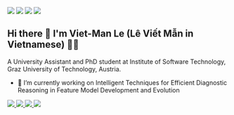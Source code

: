 ![](https://img.shields.io/badge/-MacOS-informational?style&logo=Apple&logoColor=white)
![](https://img.shields.io/badge/-IntelliJ_IDEA-informational?style&logo=intellij-idea&logoColor=white&color=brightgreen)
![](https://img.shields.io/badge/-Java-important?style&logo=Java&logoColor=white)
![](https://img.shields.io/badge/Python-3776AB?style&logo=Python&logoColor=white)

## Hi there 👋 I'm Viet-Man Le (Lê Viết Mẫn in Vietnamese) 👨‍💻

A University Assistant and PhD student at Institute of Software Technology, Graz University of Technology, Austria.
- 🔭 I’m currently working on Intelligent Techniques for Efficient Diagnostic Reasoning in Feature Model Development and Evolution

<a href="https://hiconfit.manleviet.info">
    <img src="https://img.shields.io/badge/HiConfiT-1877F2?style=for-the-badge&logo=Safari&logoColor=white" />
</a>

<a href="https://beta.manleviet.info">
    <img src="https://img.shields.io/badge/Personal_website-FF1B2D?style=for-the-badge&logo=Safari&logoColor=white" />
</a>

<a href="https://www.researchgate.net/profile/Viet_Man_Le">
    <img src="https://img.shields.io/badge/Research_Gate-00CCBB.svg?&style=for-the-badge&logo=ResearchGate&logoColor=white" />
</a>

<a href="https://scholar.google.com/citations?user=l2UTi1MAAAAJ&hl=en">
    <img src="https://img.shields.io/badge/-Google%20Scholar-blue?style=for-the-badge&logo=google%20scholar&logoColor=white" />
</a>


<!-- ![manleviet's Github Stats](https://github-readme-stats.vercel.app/api?username=manleviet&show_icons=true&line_height=27&count_private=true&hide=contribs) -->
